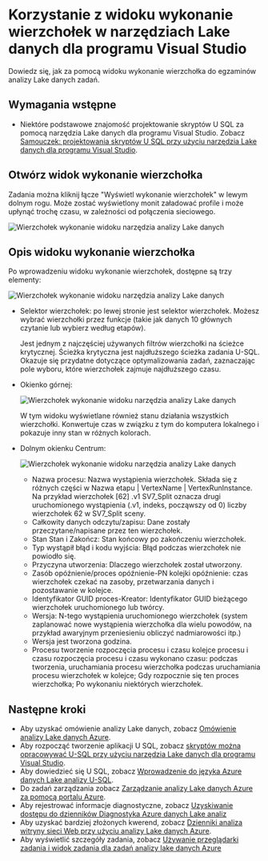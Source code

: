 <properties 
   pageTitle="Korzystanie z widoku wykonanie wierzchołek w narzędziach Lake danych dla programu Visual Studio | Microsoft Azure" 
   description="Dowiedz się, jak używać widoku wykonanie wierzchołka do egzaminów analizy Lake danych zadań." 
   services="data-lake-analytics" 
   documentationCenter="" 
   authors="mumian" 
   manager="jhubbard" 
   editor="cgronlun"/>
 
<tags
   ms.service="data-lake-analytics"
   ms.devlang="na"
   ms.topic="article"
   ms.tgt_pltfrm="na"
   ms.workload="big-data" 
   ms.date="10/13/2016"
   ms.author="jgao"/>

# <a name="use-the-vertex-execution-view-in-data-lake-tools-for-visual-studio"></a>Korzystanie z widoku wykonanie wierzchołek w narzędziach Lake danych dla programu Visual Studio

Dowiedz się, jak za pomocą widoku wykonanie wierzchołka do egzaminów analizy Lake danych zadań.

## <a name="prerequisites"></a>Wymagania wstępne

- Niektóre podstawowe znajomość projektowanie skryptów U SQL za pomocą narzędzia Lake danych dla programu Visual Studio.  Zobacz [Samouczek: projektowania skryptów U SQL przy użyciu narzędzia Lake danych dla programu Visual Studio](data-lake-analytics-data-lake-tools-get-started.md).

## <a name="open-the-vertex-execution-view"></a>Otwórz widok wykonanie wierzchołka

Zadania można kliknij łącze "Wyświetl wykonanie wierzchołek" w lewym dolnym rogu. Może zostać wyświetlony monit załadować profile i może upłynąć trochę czasu, w zależności od połączenia sieciowego.

![Wierzchołek wykonanie widoku narzędzia analizy Lake danych](./media/data-lake-analytics-data-lake-tools-use-vertex-execution-view/data-lake-tools-open-vertex-execution-view.png)

## <a name="understand-vertex-execution-view"></a>Opis widoku wykonanie wierzchołka

Po wprowadzeniu widoku wykonanie wierzchołek, dostępne są trzy elementy:

![Wierzchołek wykonanie widoku narzędzia analizy Lake danych](./media/data-lake-analytics-data-lake-tools-use-vertex-execution-view/data-lake-tools-vertex-execution-view.png)

- Selektor wierzchołek: po lewej stronie jest selektor wierzchołek.  Możesz wybrać wierzchołki przez funkcje (takie jak danych 10 głównych czytanie lub wybierz według etapów).

    Jest jednym z najczęściej używanych filtrów wierzchołki na ścieżce krytycznej. Ścieżka krytyczna jest najdłuższego ścieżka zadania U-SQL. Okazuje się przydatne dotyczące optymalizowania zadań, zaznaczając pole wyboru, które wierzchołek zajmuje najdłuższego czasu.

- Okienko górnej:

    ![Wierzchołek wykonanie widoku narzędzia analizy Lake danych](./media/data-lake-analytics-data-lake-tools-use-vertex-execution-view/data-lake-tools-vertex-execution-view-pane2.png)

    W tym widoku wyświetlane również stanu działania wszystkich wierzchołki. Konwertuje czas w związku z tym do komputera lokalnego i pokazuje inny stan w różnych kolorach.

- Dolnym okienku Centrum:

    ![Wierzchołek wykonanie widoku narzędzia analizy Lake danych](./media/data-lake-analytics-data-lake-tools-use-vertex-execution-view/data-lake-tools-vertex-execution-view-pane3.png)

    - Nazwa procesu: Nazwa wystąpienia wierzchołek. Składa się z różnych części w Nazwa etapu | VertexName | VertexRunInstance. Na przykład wierzchołek [62] .v1 SV7_Split oznacza drugi uruchomionego wystąpienia (.v1, indeks, począwszy od 0) liczby wierzchołek 62 w SV7_Split sceny.
    - Całkowity danych odczytu/zapisu: Dane zostały przeczytane/napisane przez ten wierzchołek.
    - Stan Stan i Zakończ: Stan końcowy po zakończeniu wierzchołek.
    - Typ wystąpił błąd i kodu wyjścia: Błąd podczas wierzchołek nie powiodło się.
    - Przyczyna utworzenia: Dlaczego wierzchołek został utworzony.
    - Zasób opóźnienie/proces opóźnienie-PN kolejki opóźnienie: czas wierzchołek czekać na zasoby, przetwarzania danych i pozostawanie w kolejce.
    - Identyfikator GUID proces-Kreator: Identyfikator GUID bieżącego wierzchołek uruchomionego lub twórcy.
    - Wersja: N-tego wystąpienia uruchomionego wierzchołek (system zaplanować nowe wystąpienia wierzchołka dla wielu powodów, na przykład awaryjnym przeniesieniu obliczyć nadmiarowości itp.)
    - Wersja jest tworzona godzina.
    - Procesu tworzenie rozpoczęcia procesu i czasu kolejce procesu i czasu rozpoczęcia procesu i czasu wykonano czasu: podczas tworzenia, uruchamiania procesu wierzchołka podczas uruchamiania procesu wierzchołek w kolejce; Gdy rozpocznie się ten proces wierzchołka; Po wykonaniu niektórych wierzchołek.

## <a name="next-steps"></a>Następne kroki

- Aby uzyskać omówienie analizy Lake danych, zobacz [Omówienie analizy Lake danych Azure](data-lake-analytics-overview.md).
- Aby rozpocząć tworzenie aplikacji U SQL, zobacz [skryptów można opracowywać U-SQL przy użyciu narzędzia Lake danych dla programu Visual Studio](data-lake-analytics-data-lake-tools-get-started.md).
- Aby dowiedzieć się U SQL, zobacz [Wprowadzenie do języka Azure danych Lake analizy U-SQL](data-lake-analytics-u-sql-get-started.md).
- Do zadań zarządzania zobacz [Zarządzanie analizy Lake danych Azure za pomocą portalu Azure](data-lake-analytics-manage-use-portal.md).
- Aby rejestrować informacje diagnostyczne, zobacz [Uzyskiwanie dostępu do dzienników Diagnostyka Azure danych Lake analiz](data-lake-analytics-diagnostic-logs.md)
- Aby uzyskać bardziej złożonych kwerend, zobacz [Dzienniki analiza witryny sieci Web przy użyciu analizy Lake danych Azure](data-lake-analytics-analyze-weblogs.md).
- Aby wyświetlić szczegóły zadania, zobacz [Używanie przeglądarki zadania i widok zadania dla zadań analizy lake danych Azure](data-lake-analytics-data-lake-tools-view-jobs.md)